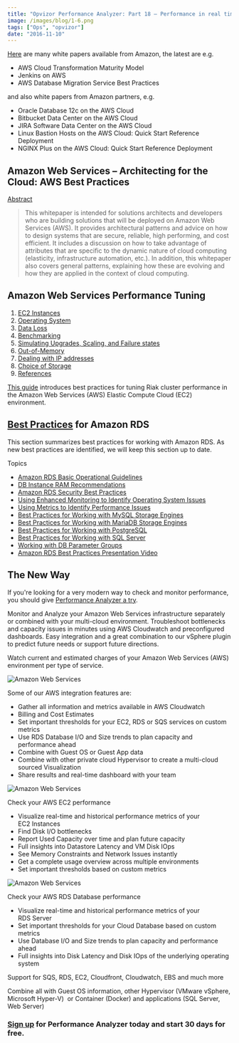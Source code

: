```yaml
---
title: "Opvizor Performance Analyzer: Part 18 – Performance in real time for Amazon Web Services (AWS)"
image: /images/blog/1-6.png
tags: ["Ops", "opvizor"]
date: "2016-11-10"
---
```


[Here](https://aws.amazon.com/whitepapers/) are many white papers available from Amazon, the latest are e.g.

- AWS Cloud Transformation Maturity Model
- Jenkins on AWS
- AWS Database Migration Service Best Practices

and also white papers from Amazon partners, e.g.

- Oracle Database 12c on the AWS Cloud
- Bitbucket Data Center on the AWS Cloud
- JIRA Software Data Center on the AWS Cloud
- Linux Bastion Hosts on the AWS Cloud: Quick Start Reference Deployment
- NGINX Plus on the AWS Cloud: Quick Start Reference Deployment

## Amazon Web Services – Architecting for the Cloud: AWS Best Practices

[Abstract](https://d0.awsstatic.com/whitepapers/AWS_Cloud_Best_Practices.pdf) 

> This whitepaper is intended for solutions architects and developers who are building solutions that will be deployed on Amazon Web Services (AWS). It provides architectural patterns and advice on how to design systems that are secure, reliable, high performing, and cost efficient. It includes a discussion on how to take advantage of attributes that are specific to the dynamic nature of cloud computing (elasticity, infrastructure automation, etc.). In addition, this whitepaper also covers general patterns, explaining how these are evolving and how they are applied in the context of cloud computing.

## Amazon Web Services Performance Tuning

1. [EC2 Instances](http://docs.basho.com/riak/kv/2.1.4/using/performance/amazon-web-services/#ec2-instances)
2. [Operating System](http://docs.basho.com/riak/kv/2.1.4/using/performance/amazon-web-services/#operating-system)
3. [Data Loss](http://docs.basho.com/riak/kv/2.1.4/using/performance/amazon-web-services/#data-loss)
4. [Benchmarking](http://docs.basho.com/riak/kv/2.1.4/using/performance/amazon-web-services/#benchmarking)
5. [Simulating Upgrades, Scaling, and Failure states](http://docs.basho.com/riak/kv/2.1.4/using/performance/amazon-web-services/#simulating-upgrades-scaling-and-failure-states)
6. [Out-of-Memory](http://docs.basho.com/riak/kv/2.1.4/using/performance/amazon-web-services/#out-of-memory)
7. [Dealing with IP addresses](http://docs.basho.com/riak/kv/2.1.4/using/performance/amazon-web-services/#dealing-with-ip-addresses)
8. [Choice of Storage](http://docs.basho.com/riak/kv/2.1.4/using/performance/amazon-web-services/#choice-of-storage)
9. [References](http://docs.basho.com/riak/kv/2.1.4/using/performance/amazon-web-services/#references)

[This guide](http://docs.basho.com/riak/kv/2.1.4/using/performance/amazon-web-services/) introduces best practices for tuning Riak cluster performance in the Amazon Web Services (AWS) Elastic Compute Cloud (EC2) environment.

## [Best Practices](http://docs.aws.amazon.com/AmazonRDS/latest/UserGuide/CHAP_BestPractices.html) for Amazon RDS

This section summarizes best practices for working with Amazon RDS. As new best practices are identified, we will keep this section up to date.

Topics

- [Amazon RDS Basic Operational Guidelines](http://docs.aws.amazon.com/AmazonRDS/latest/UserGuide/CHAP_BestPractices.html#CHAP_BestPractices.DiskPerformance)
- [DB Instance RAM Recommendations](http://docs.aws.amazon.com/AmazonRDS/latest/UserGuide/CHAP_BestPractices.html#CHAP_BestPractices.Performance.RAM)
- [Amazon RDS Security Best Practices](http://docs.aws.amazon.com/AmazonRDS/latest/UserGuide/CHAP_BestPractices.html#CHAP_BestPractices.Security)
- [Using Enhanced Monitoring to Identify Operating System Issues](http://docs.aws.amazon.com/AmazonRDS/latest/UserGuide/CHAP_BestPractices.html#CHAP_BestPractices.EnhancedMonitoring)
- [Using Metrics to Identify Performance Issues](http://docs.aws.amazon.com/AmazonRDS/latest/UserGuide/CHAP_BestPractices.html#CHAP_BestPractices.UsingMetrics)
- [Best Practices for Working with MySQL Storage Engines](http://docs.aws.amazon.com/AmazonRDS/latest/UserGuide/CHAP_BestPractices.html#CHAP_BestPractices.MySQLStorage)
- [Best Practices for Working with MariaDB Storage Engines](http://docs.aws.amazon.com/AmazonRDS/latest/UserGuide/CHAP_BestPractices.html#CHAP_BestPractices.MariaDB)
- [Best Practices for Working with PostgreSQL](http://docs.aws.amazon.com/AmazonRDS/latest/UserGuide/CHAP_BestPractices.html#CHAP_BestPractices.PostgreSQL)
- [Best Practices for Working with SQL Server](http://docs.aws.amazon.com/AmazonRDS/latest/UserGuide/CHAP_BestPractices.html#CHAP_BestPractices.SQLServer)
- [Working with DB Parameter Groups](http://docs.aws.amazon.com/AmazonRDS/latest/UserGuide/CHAP_BestPractices.html#CHAP_BestPractices.DBParameterGroup)
- [Amazon RDS Best Practices Presentation Video](http://docs.aws.amazon.com/AmazonRDS/latest/UserGuide/CHAP_BestPractices.html#CHAP_BestPractices.Presentation)

## The New Way

If you're looking for a very modern way to check and monitor performance, you should give [Performance Analyzer a try](http://try.opvizor.com/opvizor-perfanalyzer-product-page/). 

Monitor and Analyze your Amazon Web Services infrastructure separately or combined with your multi-cloud environment. Troubleshoot bottlenecks and capacity issues in minutes using AWS Cloudwatch and preconfigured dashboards. Easy integration and a great combination to our vSphere plugin to predict future needs or support future directions.

Watch current and estimated charges of your Amazon Web Services (AWS) environment per type of service.

![Amazon Web Services](/images/blog/1-6.png)

Some of our AWS integration features are:

- Gather all information and metrics available in AWS Cloudwatch
- Billing and Cost Estimates
- Set important thresholds for your EC2, RDS or SQS services on custom metrics
- Use RDS Database I/O and Size trends to plan capacity and performance ahead
- Combine with Guest OS or Guest App data
- Combine with other private cloud Hypervisor to create a multi-cloud sourced Visualization
- Share results and real-time dashboard with your team

![Amazon Web Services](/images/blog/2-6.png)

Check your AWS EC2 performance

- Visualize real-time and historical performance metrics of your EC2 Instances
- Find Disk I/O bottlenecks
- Report Used Capacity over time and plan future capacity
- Full insights into Datastore Latency and VM Disk IOps
- See Memory Constraints and Network Issues instantly
- Get a complete usage overview across multiple environments
- Set important thresholds based on custom metrics

![Amazon Web Services](/images/blog/3.png)

Check your AWS RDS Database performance

- Visualize real-time and historical performance metrics of your RDS Server
- Set important thresholds for your Cloud Database based on custom metrics
- Use Database I/O and Size trends to plan capacity and performance ahead
- Full insights into Disk Latency and Disk IOps of the underlying operating system

Support for SQS, RDS, EC2, Cloudfront, Cloudwatch, EBS and much more

Combine all with Guest OS information, other Hypervisor (VMware vSphere, Microsoft Hyper-V)  or Container (Docker) and applications (SQL Server, Web Server)

### [Sign up](http://try.opvizor.com/opvizor-perfanalyzer-product-page/) for Performance Analyzer today and start 30 days for free.
